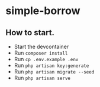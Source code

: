 # simple-borrow

## How to start.
- Start the devcontainer
- Run `composer install`
- Run `cp .env.example .env`
- Run `php artisan key:generate`
- Run `php artisan migrate --seed`
- Run `php artisan serve`
